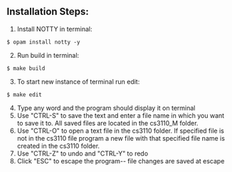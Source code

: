 ## Installation Steps:
1. Install  NOTTY in terminal:
````
$ opam install notty -y
````
2. Run build in terminal:
````
$ make build
````
3. To start new instance of terminal run edit:
````
$ make edit
````
4. Type any word and the program should display it on terminal
5. Use "CTRL-S" to save the text and enter a file name in which you want to save it to. All saved files are located in the cs3110_M folder.
6. Use "CTRL-O" to open a text file in the cs3110 folder. If specified file is not in the cs3110 file program a new file with that specified file name is created in the cs3110 folder.
7. Use "CTRL-Z" to undo and "CTRL-Y" to redo
8. Click "ESC" to escape the program-- file changes are saved at escape
